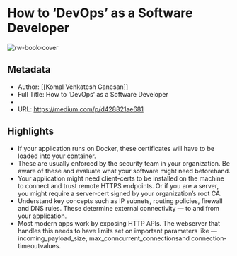 # How to ‘DevOps’ as a Software Developer

![rw-book-cover](https://readwise-assets.s3.amazonaws.com/static/images/article4.6bc1851654a0.png)

## Metadata
- Author: [[Komal Venkatesh Ganesan]]
- Full Title: How to ‘DevOps’ as a Software Developer
- 
- URL: https://medium.com/p/d428821ae681

## Highlights
- If your application runs on Docker, these certificates will have to be loaded into your container.
- These are usually enforced by the security team in your organization. Be aware of these and evaluate what your software might need beforehand.
- Your application might need client-certs to be installed on the machine to connect and trust remote HTTPS endpoints. Or if you are a server, you might require a server-cert signed by your organization’s root CA.
- Understand key concepts such as IP subnets, routing policies, firewall and DNS rules. These determine external connectivity — to and from your application.
- Most modern apps work by exposing HTTP APIs. The webserver that handles this needs to have limits set on important parameters like — incoming_payload_size, max_conncurrent_connectionsand connection-timeoutvalues.
